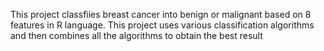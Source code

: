 This project classfiies breast cancer into benign or malignant based on 8 features in R language. This project uses various classification algorithms and then combines all the algorithms to obtain the best result
